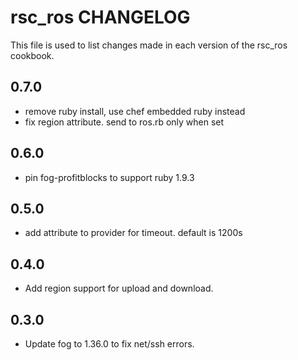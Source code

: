 rsc_ros CHANGELOG
=================

This file is used to list changes made in each version of the rsc_ros cookbook.

0.7.0
-----
- remove ruby install, use chef embedded ruby instead
- fix region attribute.  send to ros.rb only when set 

0.6.0
-----
- pin fog-profitblocks to support ruby 1.9.3

0.5.0
-----
- add attribute to provider for timeout.  default is 1200s

0.4.0
-----
- Add region support for upload and download.

0.3.0
-----
- Update fog to 1.36.0 to fix net/ssh errors.
